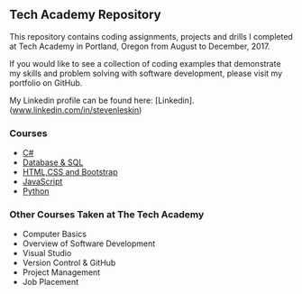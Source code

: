 ## Tech Academy Repository

This repository contains coding assignments, projects and drills I completed at Tech Academy in Portland, Oregon from August to December, 2017.

If you would like to see a collection of coding examples that demonstrate my skills and problem solving with software development, please visit my portfolio on GitHub.

My Linkedin profile can be found here: [Linkedin].(www.linkedin.com/in/stevenleskin)

### Courses
* [C#](./Projects/C_Sharp)
* [Database & SQL](./Projects/SQL)
* [HTML,CSS and Bootstrap](./Projects/HTML)
* [JavaScript](./Projects/HTML)
* [Python](./Projects/)

### Other Courses Taken at The Tech Academy

* Computer Basics
* Overview of Software Development
* Visual Studio
* Version Control & GitHub
* Project Management
* Job Placement
